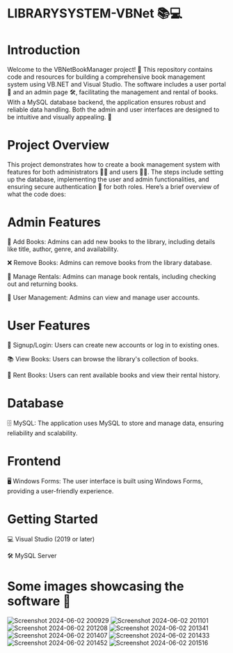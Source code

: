 # LIBRARYSYSTEM-VBNet 📚💻

# Introduction

Welcome to the VBNetBookManager project! 🎉 This repository contains code and resources for building a comprehensive book management system using VB.NET and Visual Studio. The software includes a user portal 👤 and an admin page 🛠️, facilitating the management and rental of books. With a MySQL database backend, the application ensures robust and reliable data handling. Both the admin and user interfaces are designed to be intuitive and visually appealing. 🎨

# Project Overview

This project demonstrates how to create a book management system with features for both administrators 👨‍💼 and users 🙋‍♀️. The steps include setting up the database, implementing the user and admin functionalities, and ensuring secure authentication 🔐 for both roles. Here’s a brief overview of what the code does:

# Admin Features

📖 Add Books: Admins can add new books to the library, including details like title, author, genre, and availability.

❌ Remove Books: Admins can remove books from the library database.

🔄 Manage Rentals: Admins can manage book rentals, including checking out and returning books.

👥 User Management: Admins can view and manage user accounts.

# User Features

🔐 Signup/Login: Users can create new accounts or log in to existing ones.

📚 View Books: Users can browse the library's collection of books.

📅 Rent Books: Users can rent available books and view their rental history.


# Database

🗄️ MySQL: The application uses MySQL to store and manage data, ensuring reliability and scalability.


# Frontend

🖥️ Windows Forms: The user interface is built using Windows Forms, providing a user-friendly experience.


# Getting Started

💻 Visual Studio (2019 or later)

🛠️ MySQL Server


# Some images showcasing the software 📸

![Screenshot 2024-06-02 200929](https://github.com/Yonatankinfe/LibrarySystem-VBNet/assets/158090444/94c4db00-d94e-4fd0-b4ba-15130c614737)
![Screenshot 2024-06-02 201101](https://github.com/Yonatankinfe/LibrarySystem-VBNet/assets/158090444/2f34f646-0980-445c-82f3-d91329ab1bfb)
![Screenshot 2024-06-02 201208](https://github.com/Yonatankinfe/LibrarySystem-VBNet/assets/158090444/1a751837-dadb-4945-86ee-6fce1b68b9d4)
![Screenshot 2024-06-02 201341](https://github.com/Yonatankinfe/LibrarySystem-VBNet/assets/158090444/1bce9d9d-0519-4d18-a268-cac87910eee7)
![Screenshot 2024-06-02 201407](https://github.com/Yonatankinfe/LibrarySystem-VBNet/assets/158090444/f9a05b51-8866-4160-9fd2-f9f262dbfe7e)
![Screenshot 2024-06-02 201433](https://github.com/Yonatankinfe/LibrarySystem-VBNet/assets/158090444/b7012281-9fac-4ea6-a95f-56c326e58e10)
![Screenshot 2024-06-02 201452](https://github.com/Yonatankinfe/LibrarySystem-VBNet/assets/158090444/84dd56b4-95ea-4e3d-bb19-16dcb701ea04)
![Screenshot 2024-06-02 201516](https://github.com/Yonatankinfe/LibrarySystem-VBNet/assets/158090444/c68d51fe-ceb8-439d-9062-01d63d7b6f33)
